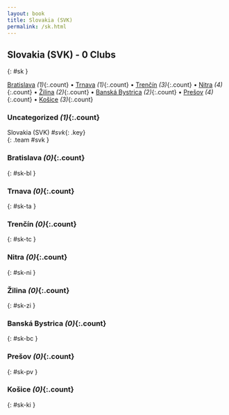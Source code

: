 ```yaml
---
layout: book
title: Slovakia (SVK)
permalink: /sk.html
---
```


## Slovakia (SVK) - 0 Clubs
{: #sk }






[Bratislava](#sk-bl) _(1)_{:.count} • [Trnava](#sk-ta) _(1)_{:.count} • [Trenčín](#sk-tc) _(3)_{:.count} • [Nitra](#sk-ni) _(4)_{:.count} • [Žilina](#sk-zi) _(2)_{:.count} • [Banská Bystrica](#sk-bc) _(2)_{:.count} • [Prešov](#sk-pv) _(4)_{:.count} • [Košice](#sk-ki) _(3)_{:.count}


### Uncategorized _(1)_{:.count}

Slovakia  (SVK)  _#svk_{: .key} <br>
{: .team #svk }



### Bratislava _(0)_{:.count}
{: #sk-bl }





<div class='columns300' markdown='1'>


</div>



### Trnava _(0)_{:.count}
{: #sk-ta }





<div class='columns300' markdown='1'>


</div>



### Trenčín _(0)_{:.count}
{: #sk-tc }





<div class='columns300' markdown='1'>


</div>



### Nitra _(0)_{:.count}
{: #sk-ni }





<div class='columns300' markdown='1'>


</div>



### Žilina _(0)_{:.count}
{: #sk-zi }





<div class='columns300' markdown='1'>


</div>



### Banská Bystrica _(0)_{:.count}
{: #sk-bc }





<div class='columns300' markdown='1'>


</div>



### Prešov _(0)_{:.count}
{: #sk-pv }





<div class='columns300' markdown='1'>


</div>



### Košice _(0)_{:.count}
{: #sk-ki }





<div class='columns300' markdown='1'>


</div>


 
